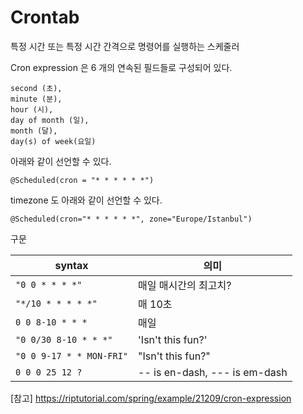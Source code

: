 # Crontab

특정 시간 또는 특정 시간 간격으로 명령어를 실행하는 스케줄러

Cron expression 은 6 개의 연속된 필드들로 구성되어 있다.

```
second (초), 
minute (분), 
hour (시), 
day of month (일), 
month (달), 
day(s) of week(요일)
```

아래와 같이 선언할 수 있다.
```
@Scheduled(cron = "* * * * * *")
```

timezone 도 아래와 같이 선언할 수 있다.
```
@Scheduled(cron="* * * * * *", zone="Europe/Istanbul")
```


구문

|syntax                          |의미                         |
|-------------------------------|-----------------------------|
|`"0 0 * * * *"`            |매일 매시간의 최고치?            |
|`"*/10 * * * * *"`            |매 10초            |
|`0 0 8-10 * * *`|매일|
|`"0 0/30 8-10 * * *"`            |'Isn't this fun?'            |
|`"0 0 9-17 * * MON-FRI"`            |"Isn't this fun?"            |
|`0 0 0 25 12 ?`|-- is en-dash, --- is em-dash|

[참고]
https://riptutorial.com/spring/example/21209/cron-expression
<!--stackedit_data:
eyJoaXN0b3J5IjpbLTcyODM1NzE5Ml19
-->